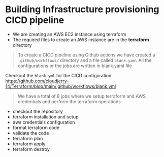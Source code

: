 # Building Infrastructure provisioning CICD pipeline

- We are creating an AWS EC2 instance using terraform
- The required files to create an AWS instance are in the **terraform** directory

> To create a CICD pipeline using Github actions we have created a ``` .github/workflows/ ``` directory and a file called ``` blank.yaml ```
> All the configurations or the jobs are written in blank.yaml file


Checkout the ``` blank.yml ``` for the CICD configuration https://github.com/cloudjerry-14/Terraform/blob/main/.github/workflows/blank.yml

> We have a total of 8 jobs where we setup terraform and AWS credentials and perform the terraform operations
  * checkout the repository
  * terraform installation and setup
  * aws credentials configuration
  * format terraform code
  * validate the code
  * terraform plan
  * terraform apply
  * terraform destroy
